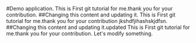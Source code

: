 #Demo application.
This is First git tutorial for me.thank you for your contribution.
##Changing this content and updating it.
This is First git tutorial for me.thank you for your contribution jkshdfjihashskjdfsn.
##Changing this content and updating it.updated
This is First git tutorial for me.thank you for your contribution.
Let's modify something.